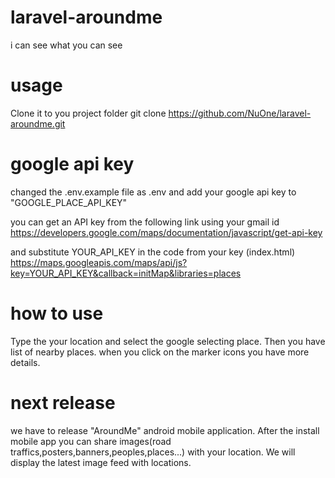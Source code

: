 # laravel-aroundme
i can see what you can see

# usage
Clone it to you project folder git clone https://github.com/NuOne/laravel-aroundme.git

# google api key

changed the .env.example file as .env and add your google api key to "GOOGLE_PLACE_API_KEY" 

you can get an API key from the following link using your gmail id https://developers.google.com/maps/documentation/javascript/get-api-key

and substitute YOUR_API_KEY in the code from your key (index.html) https://maps.googleapis.com/maps/api/js?key=YOUR_API_KEY&callback=initMap&libraries=places

# how to use
Type the your location and select the google selecting place. Then you have list of nearby places. when you click on the marker icons you have more details.

# next release
we have to release "AroundMe" android mobile application. After the install mobile app you can share images(road traffics,posters,banners,peoples,places...) with your location. We will display the latest image feed with locations.
